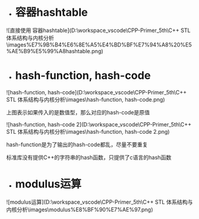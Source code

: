 - # 容器hashtable

![直接使用 容器hashtable](D:\workspace_vscode\CPP-Primer_5th\C++ STL 体系结构与内核分析\images\%E7%9B%B4%E6%8E%A5%E4%BD%BF%E7%94%A8%20%E5%AE%B9%E5%99%A8hashtable.png)  


- # hash-function, hash-code

![hash-function, hash-code](D:\workspace_vscode\CPP-Primer_5th\C++ STL 体系结构与内核分析\images\hash-function, hash-code.png)   

上图表示如果传入的是数值型，那么对应的hash-code是原值

![hash-function, hash-code 2](D:\workspace_vscode\CPP-Primer_5th\C++ STL 体系结构与内核分析\images\hash-function, hash-code 2.png)   

hash-function是为了输出的hash-code都乱，尽量不要重复

标准库没有提供C++的字符串的hash函数，只提供了c语言的hash函数

- # modulus运算

![modulus运算](D:\workspace_vscode\CPP-Primer_5th\C++ STL 体系结构与内核分析\images\modulus%E8%BF%90%E7%AE%97.png)  

